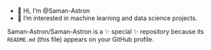 - 👋 Hi, I’m @Saman-Astron
- 👀 I’m interested in machine learning and data science projects.

Saman-Astron/Saman-Astron is a ✨ special ✨ repository because its `README.md` (this file) appears on your GitHub profile.
